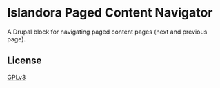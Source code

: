 # Islandora Paged Content Navigator

A Drupal block for navigating paged content pages (next and previous page).

## License

[GPLv3](LICENSE.txt)

